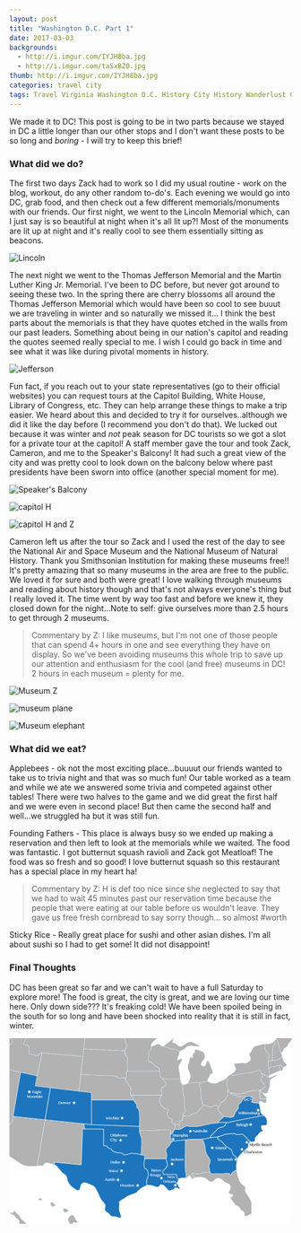 ```yaml
---
layout: post
title: "Washington D.C. Part 1"
date: 2017-03-03
backgrounds:
  - http://i.imgur.com/IYJH8ba.jpg
  - http://i.imgur.com/taSxBZ0.jpg
thumb: http://i.imgur.com/IYJH8ba.jpg
categories: travel city
tags: Travel Virginia Washington D.C. History City History Wanderlust City
---
```


We made it to DC! This post is going to be in two parts because we stayed in DC a little longer than our other stops and I don't want these posts to be so long and _boring_ - I will try to keep this brief!

### What did we do?
The first two days Zack had to work so I did my usual routine - work on the blog, workout, do any other random to-do's. Each evening we would go into DC, grab food, and then check out a few different memorials/monuments with our friends. Our first night, we went to the Lincoln Memorial which, can I just say is so beautiful at night when it's all lit up?! Most of the monuments are lit up at night and it's really cool to see them essentially sitting as beacons.

![Lincoln](http://i.imgur.com/BHacezyh.jpg)

The next night we went to the Thomas Jefferson Memorial and the Martin Luther King Jr. Memorial. I've been to DC before, but never got around to seeing these two. In the spring there are cherry blossoms all around the Thomas Jefferson Memorial which would have been so cool to see buuut we are traveling in winter and so naturally we missed it... I think the best parts about the memorials is that they have quotes etched in the walls from our past leaders. Something about being in our nation's capitol and reading the quotes seemed really special to me. I wish I could go back in time and see what it was like during pivotal moments in history.

![Jefferson](http://i.imgur.com/CWgLe2jh.jpg)

Fun fact, if you reach out to your state representatives (go to their official websites) you can request tours at the Capitol Building, White House, Library of Congress, etc. They can help arrange these things to make a trip easier. We heard about this and decided to try it for ourselves..although we did it like the day before (I recommend you don't do that). We lucked out because it was winter and _not_ peak season for DC tourists so we got a slot for a private tour at the capitol! A staff member gave the tour and took Zack, Cameron, and me to the Speaker's Balcony! It had such a great view of the city and was pretty cool to look down on the balcony below where past presidents have been sworn into office (another special moment for me).

![Speaker's Balcony](http://i.imgur.com/9J0ZUQ4h.jpg)

![capitol H](http://i.imgur.com/kqiEihoh.jpg)

![capitol H and Z](http://i.imgur.com/kSpxiigh.jpg)

Cameron left us after the tour so Zack and I used the rest of the day to see the National Air and Space Museum and the National Museum of Natural History. Thank you Smithsonian Institution for making these museums free!! It's pretty amazing that so many museums in the area are free to the public. We loved it for sure and both were great! I love walking through museums and reading about history though and that's not always everyone's thing but I really loved it. The time went by way too fast and before we knew it, they closed down for the night...Note to self: give ourselves more than 2.5 hours to get through 2 museums.

> Commentary by Z: I like museums, but I'm not one of those people that can spend 4+ hours in one and see everything they have on display. So we've been avoiding museums this whole trip to save up our attention and enthusiasm for the cool (and free) museums in DC! 2 hours in each museum = plenty for me.

![Museum Z](http://i.imgur.com/o5p5bBOh.jpg)

![museum plane](http://i.imgur.com/RQGiQw5h.jpg)

![Museum elephant](http://i.imgur.com/yS73u3Nh.jpg)

### What did we eat?
Applebees - ok not the most exciting place...buuuut our friends wanted to take us to trivia night and that was so much fun! Our table worked as a team and while we ate we answered some trivia and competed against other tables! There were two halves to the game and we did great the first half and we were even in second place! But then came the second half and well...we struggled ha but it was still fun.

Founding Fathers - This place is always busy so we ended up making a reservation and then left to look at the memorials while we waited. The food was fantastic. I got butternut squash ravioli and Zack got Meatloaf! The food was so fresh and so good! I love butternut squash so this restaurant has a special place in my heart ha!

> Commentary by Z: H is def too nice since she neglected to say that we had to wait 45 minutes past our reservation time because the people that were eating at our table before us wouldn't leave. They gave us free fresh cornbread to say sorry though... so almost #worth

Sticky Rice - Really great place for sushi and other asian dishes. I'm all about sushi so I had to get some! It did not disappoint!

### Final Thoughts
DC has been great so far and we can't wait to have a full Saturday to explore more! The food is great, the city is great, and we are loving our time here. Only down side??? It's freaking cold! We have been spoiled being in the south for so long and have been shocked into reality that it is still in fact, winter.

![dc map](/assets/images/maps/dc.jpg)
